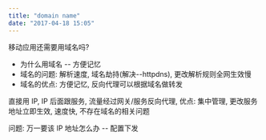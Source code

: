 ```yaml
---
title: "domain name"
date: "2017-04-18 15:05"
---
```


移动应用还需要用域名吗?

- 为什么用域名 -- 方便记忆
- 域名的问题: 解析速度, 域名劫持(解决--httpdns), 更改解析规则全网生效慢
- 域名的优点: 方便记忆, 反向代理可以根据域名做转发

直接用 IP, IP 后面跟服务, 流量经过网关/服务反向代理, 优点: 集中管理, 更改服务地址立即生效, 速度快, 不存在域名的相关问题

问题: 万一要该 IP 地址怎么办 -- 配置下发

